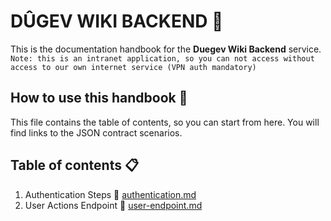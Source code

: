 # DÛGEV WIKI BACKEND 🔌

This is the documentation handbook for the **Duegev Wiki Backend** service. 
``Note: this is an intranet application, so you can not access without access to our own internet service (VPN auth mandatory)``

## How to use this handbook 📖
This file contains the table of contents, so you can start from here. You will find links to the JSON contract scenarios.


## Table of contents 📋

1) Authentication Steps 🔐 [authentication.md](./docs/authentication.md)
2) User Actions Endpoint 👥 [user-endpoint.md](./docs/user-endpoint.md)